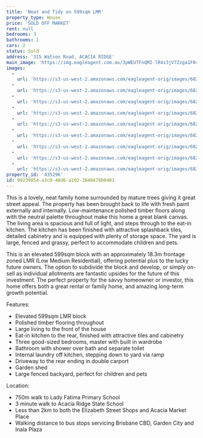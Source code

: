 ```yaml
---
title: 'Neat and Tidy on 599sqm LMR'
property_type: House
price: 'SOLD OFF MARKET'
rent: null
bedrooms: 3
bathrooms: 1
cars: 2
status: Sold
address: '315 Watson Road, ACACIA RIDGE'
main_image: 'https://img.eagleagent.com.au/3pWEUTFnQMI-lR4s3jV7Zzga1F0=/1280x854/smart/https://s3-us-west-2.amazonaws.com/eagleagent-orig/images/6822871/131226030-image-M.jpg'
images:
  -
    url: 'https://s3-us-west-2.amazonaws.com/eagleagent-orig/images/6822879/131226030-image-H.jpg'
  -
    url: 'https://s3-us-west-2.amazonaws.com/eagleagent-orig/images/6822878/131226030-image-G.jpg'
  -
    url: 'https://s3-us-west-2.amazonaws.com/eagleagent-orig/images/6822877/131226030-image-F.jpg'
  -
    url: 'https://s3-us-west-2.amazonaws.com/eagleagent-orig/images/6822876/131226030-image-E.jpg'
  -
    url: 'https://s3-us-west-2.amazonaws.com/eagleagent-orig/images/6822875/131226030-image-D.jpg'
  -
    url: 'https://s3-us-west-2.amazonaws.com/eagleagent-orig/images/6822874/131226030-image-C.jpg'
  -
    url: 'https://s3-us-west-2.amazonaws.com/eagleagent-orig/images/6822873/131226030-image-B.jpg'
  -
    url: 'https://s3-us-west-2.amazonaws.com/eagleagent-orig/images/6822872/131226030-image-A.jpg'
  -
    url: 'https://s3-us-west-2.amazonaws.com/eagleagent-orig/images/6822871/131226030-image-M.jpg'
property_id: '435296'
id: 99239854-a3c0-48d6-a102-3840478b0401
---
```

This is a lovely, neat family home surrounded by mature trees giving it great street appeal. The property has been brought back to life with fresh paint externally and internally. Low-maintenance polished timber floors along with the neutral palette throughout make this home a great blank canvas. The living area is spacious and full of light, and steps through to the eat-in kitchen. The kitchen has been finished with attractive splashback tiles, detailed cabinetry and is equipped with plenty of storage space. The yard is large, fenced and grassy, perfect to accommodate children and pets.

This is an elevated 599sqm block with an approximately 18.3m frontage zoned LMR (Low Medium Residential), offering potential plus to the lucky future owners. The option to subdivide the block and develop, or simply on-sell as individual allotments are fantastic upsides for the future of this investment. The perfect property for the savvy homeowner or investor, this home offers both a great rental or family home, and amazing long-term growth potential.

Features:

*  Elevated 599sqm LMR block
*  Polished timber flooring throughout
*  Large living to the front of the house
*  Eat-in kitchen to the rear, finished with attractive tiles and cabinetry
*  Three good-sized bedrooms, master with built in wardrobe
*  Bathroom with shower over bath and separate toilet
*  Internal laundry off kitchen, stepping down to yard via ramp
*  Driveway to the rear ending in double carport
*  Garden shed
*  Large fenced backyard, perfect for children and pets

Location:

*  750m walk to Lady Fatima Primary School
*  3 minute walk to Acacia Ridge State School
*  Less than 2km to both the Elizabeth Street Shops and Acacia Market Place
*  Walking distance to bus stops servicing Brisbane CBD, Garden City and Inala Plaza
